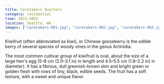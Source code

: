 ```yaml
---
title: Caretakers Quarters
category: residential
time: 2021–2025
location: Seattle, WA
images: ["caretakers-001.jpg", "caretakers-002.jpg", "caretakers-003.jpg", "caretakers-002.jpg", "caretakers-003.jpg"]
---
```

Kiwifruit (often abbreviated as kiwi), or Chinese gooseberry is the
edible berry of several species of woody vines in the genus Actinidia.

The most common cultivar group of kiwifruit is oval, about the size of
a large hen's egg (5–8 cm (2.0–3.1 in) in length and 4.5–5.5 cm
(1.8–2.2 in) in diameter). It has a fibrous, dull greenish-brown skin
and bright green or golden flesh with rows of tiny, black, edible
seeds. The fruit has a soft texture, with a sweet and unique flavor.
